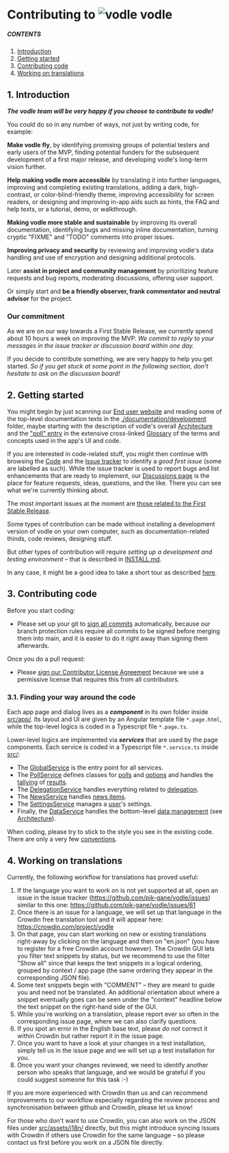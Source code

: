 # Contributing to ![vodle](https://github.com/pik-gane/vodle/blob/main/resources/icon_tight24.png)  vodle

##### CONTENTS

1. [Introduction](#1-introduction)
2. [Getting started](#2-getting-started)
3. [Contributing code](#3-contributing-code)
4. [Working on translations](#4-working-on-translations)

## 1. Introduction

***The vodle team will be very happy if you choose to contribute to vodle!***

You could do so in any number of ways, not just by writing code, for example:

**Make vodle fly**, by identifying promising groups of potential testers and early users of the MVP, finding potential funders for the subsequent development of a first major release, and developing vodle's long-term vision further.

**Help making vodle more accessible** by translating it into further languages, improving and completing existing translations, adding a dark, high-contrast, or color-blind-friendly theme, improving accessibility for screen readers, or designing and improving in-app aids such as hints, the FAQ and help texts, or a tutorial, demo, or walkthrough.

**Making vodle more stable and sustainable** by improving its overall documentation, identifying bugs and missing inline documentation, turning cryptic "FIXME" and "TODO" comments into proper issues.

**Improving privacy and security** by reviewing and improving vodle's data handling and use of encryption and designing additional protocols.

Later **assist in project and community management** by prioritizing feature requests and bug reports, moderating discussions, offering user support.

Or simply start and **be a friendly observer, frank commentator and neutral advisor** for the project.

### Our commitment

As we are on our way towards a First Stable Release, we currently spend about 10 hours a week on improving the MVP. 
*We commit to reply to your messages in the issue tracker or discussion board within one day.*

If you decide to contribute something, we are very happy to help you get started.
*So if you get stuck at some point in the following section, don't hesitate to ask on the discussion board!* 

## 2. Getting started

You might begin by just scanning our [End user website](http://vodle.it) and reading some of the top-level documentation texts in the [./documentation/development](./documentation/development/) folder, maybe starting with the description of vodle's overall [Architecture](./documentation/development/ARCHITECTURE.md) and the ["poll" entry](./documentation/development/GLOSSARY.md#poll) in the extensive cross-linked [Glossary](./documentation/development/GLOSSARY.md) of the terms and concepts used in the app's UI and code.

If you are interested in code-related stuff, you might then continue with browsing the [Code](#finding-your-way-around-the-code) and the [Issue tracker](https://github.com/pik-gane/vodle/issues) to identify a *good first issue* (some are labelled as such). While the issue tracker is used to report bugs and list enhancements that are ready to implement, our [Discussions page](https://github.com/pik-gane/vodle/discussions) is the place for feature requests, ideas, questions, and the like. There you can see what we're currently thinking about. 

The most important issues at the moment are [those related to the First Stable Release](https://github.com/pik-gane/vodle/milestone/2).

Some types of contribution can be made without installing a development version of vodle on your own computer, such as documentation-related thinds, code reviews, designing stuff.

But other types of contribution will require *setting up a development and testing environment* – that is described in [INSTALL.md](./INSTALL.md).

In any case, it might be a good idea to take a short tour as described [here](./documentation/development/BASIC_MANUAL_TEST_TOUR.md). 

## 3. Contributing code

Before you start coding: 
- Please set up your git to [sign all commits](https://docs.github.com/articles/about-gpg/) automatically, because our branch protection rules require all commits to be signed before merging them into main, and it is easier to do it right away than signing them afterwards.

Once you do a pull request:
- Please [sign our Contributor License Agreement](https://cla-assistant.io/pik-gane/vodle) because we use a permissive license that requires this from all contributors.

### 3.1. Finding your way around the code

Each app page and dialog lives as a ***component*** in its own folder inside [src/app/](./src/app/). 
Its layout and UI are given by an Angular template file `*.page.html`,
while the top-level logics is coded in a Typescript file `*.page.ts`.

Lower-level logics are implemented via ***services*** that are used by the page components. Each service is coded in a Typescript file `*.service.ts` inside [src/](./src/):
- The [GlobalService](./src/app/global.service.ts) is the entry point for all services. 
- The [PollService](./src/app/poll.service.ts) defines classes for [polls](./documentation/development/GLOSSARY.md#poll) and [options](./documentation/development/GLOSSARY.md#option) and handles the [tallying](./documentation/development/GLOSSARY.md#tallying) of [results](./documentation/development/GLOSSARY.md#results).
- The [DelegationService](./src/app/delegation.service.ts) handles everything related to [delegation](./documentation/development/GLOSSARY.md#delegation).
- The [NewsService](./src/app/news.service.ts) handles [news items](./documentation/development/GLOSSARY.md#news-item).
- The [SettingsService](./src/app/settings.service.ts) manages a [user](./documentation/development/GLOSSARY.md#user)'s settings.
- Finally, the [DataService](./src/app/data.service.ts) handles the bottom-level [data management](./documentation/development/GLOSSARY.md#user-data-item) (see [Architecture](./documentation/development/ARCHITECTURE.md)).

When coding, please try to stick to the style you see in the existing code. There are only a very few [conventions](./documentation/development/CONVENTIONS.md).

## 4. Working on translations

Currently, the following workflow for translations has proved useful:

1. If the language you want to work on is not yet supported at all, open an issue in the issue tracker (https://github.com/pik-gane/vodle/issues) similar to this one: https://github.com/pik-gane/vodle/issues/61  
2. Once there is an issue for a language, we will set up that language in the Crowdin free translation tool and it will appear here: https://crowdin.com/project/vodle
3. On that page, you can start working on new or existing translations right-away by clicking on the language and then on "en.json" (you have to register for a free Crowdin account however). The Crowdin GUI lets you filter text snippets by status, but we recommend to use the filter "Show all" since that keeps the text snippets in a logical ordering, grouped by context / app page (the same ordering they appear in the corresponding JSON file).
4. Some text snippets begin with "COMMENT" – they are meant to guide you and need not be translated. An additional orientation about where a snippet eventually goes can be seen under the "context" headline below the text snippet on the right-hand side of the GUI. 
5. While you're working on a translation, please report ever so often in the corresponding issue page, where we can also clarify questions.
6. If you spot an error in the English base text, please *do not* correct it within Crowdin but rather report it in the issue page.
7. Once you want to have a look at your changes in a test installation, simply tell us in the issue page and we will set up a test installation for you.
8. Once you want your changes reviewed, we need to identify another person who speaks that language, and we would be grateful if you could suggest someone for this task :-)

If you are more experienced with Crowdin than us and can recommend improvements to our workflow especially regarding the review process and synchronisation between github and Crowdin, please let us know!

For those who don't want to use Crowdin, you can also work on the JSON files under [src/assets/i18n/](./src/assets/i18n/) directly, but this might introduce syncing issues with Crowdin if others use Crowdin for the same language – so please contact us first before you work on a JSON file directly.

<!--

## Ideas for publication

### channels

* web app at vodle.it
* app shops
* promote "vodle" button to cinemas etc.
* get startups to use it

### application situations

#### probabilistic:

* movie (<-- movie theatre)
* restaurant (<-- gastro pages)
* hotel (<-- booking engine)
* what to cook (<-- recipe server)
* date
* train/flight connection (<-- carrier or specialized search engine)
* holiday destination
* product variant (<-- webshop)
* band name
* company logo

### proportional allocation:

* art award money
* group speaker/rep temporary service time
* budget, time or other resources for projects

## Prioritised list of wanted features

* custom uri scheme & file extension
* standard notification when some bar has changed by more than 5% or some pin's distance to bar end gets below 5% or time gets late
* "vodle" button for integration in websites, using custom uri + standard webservice interface to open polls
* integration with slack via slackbot "vodle"
* extracting lists of potential options from webpages (e.g. movie theatre program) 
* personal prioritization of polls
* customized notification options (updates, result)
* text message broadcast and personal messages
* observer-only view for stakeholders or public projection 



-->
